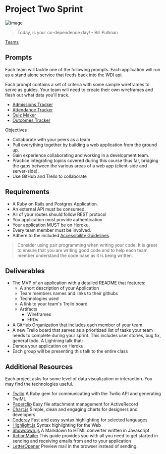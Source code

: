 # Project Two Sprint

![image](http://thetrendguys.com/wp-content/uploads/2013/06/Bill-Pullman-Independence-Day.jpg)
> Today, is your co-dependence day! - Bill Pullman

[Teams](teams.md)

## Prompts

Each team will tackle one of the following prompts.  Each application will run as a stand alone service that feeds back into the WDI api. 

Each prompt contains a set of criteria with some sample wireframes to serve as guides.  Your team will need to create their own wireframes and flesh out what data you'll track.

- [Admissions Tracker](prompts/admissions.md)
- [Attendance Tracker](prompts/attendance.md)
- [Quiz Maker](prompts/quiz.md)
- [Outcomes Tracker](prompts/outcomes.md)

Objectives

- Collaborate with your peers as a team
- Pull everything together by building a web application from the ground up.
- Gain experience collaborating and working in a development team.
- Practice integrating topics covered during this course thus far, bridging the gaps between the various areas of a web app (client-side and server-side).
- Use GitHub and Trello to collaborate

## Requirements

- A Ruby on Rails and Postgres Application.
- An external API must be consumed.
- All of your routes should follow REST protocol
- You application must provide authentication.
- Your application MUST be on Heroku.
- Every team member must be involved.
- Adhere to the included [Accessibility Guidelines](accessibilty_guidelines.md).

> Consider using pair programming when writing your code. It is great to ensure
> that you are writing good code and to help each team member understand the
> code base as it is being written.

## Deliverables 

- The MVP of an application with a detailed README that features:
    - A short description of your Application
    - Team members names and links to their githubs
    - Technologies used
    - A link to your team's Trello board
    - Artifacts
        - Wireframes
        - ERDs
- A GitHub Organization that includes each member of your team.
- A new Trello board that serves as a prioritized list of tasks your team needs to complete during your sprint. This includes user stories, bug fix, general todo.
A Lightning talk that:
- Demos your application on Heroku.
- Each group will be presenting this talk to the entire class

## Additional Resources

Each project asks for some level of data visualization or interaction. You may find the technologies useful.

- [Twilio](https://github.com/twilio/twilio-ruby) A Ruby gem for communicating with the Twilio API and generating TwiML
- [Paperclip](https://github.com/thoughtbot/paperclip) Easy file attachment management for ActiveRecord 
- [Chart.js](http://www.chartjs.org/) Simple, clean and engaging charts for designers and developers
- [Coderay](https://github.com/rubychan/coderay) Fast and easy syntax highlighting for selected languages
- [Highlight.js](https://highlightjs.org/) Syntax highlighting for the Web
- [Showdown.js](https://github.com/showdownjs/showdown) A Markdown to HTML converter written in Javascript
- [ActionMailer](http://guides.rubyonrails.org/action_mailer_basics.html) This guide provides you with all you need to get started in sending and receiving emails from and to your application
- [LetterOpener](https://github.com/ryanb/letter_opener) Preview mail in the browser instead of sending.
